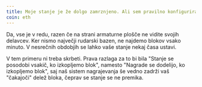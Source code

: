 ```yaml
---
title: Moje stanje je že dolgo zamrznjeno. Ali sem pravilno konfiguriral programsko opremo za rudarstvo?
coin: eth
---
```


Da, vse je v redu, razen če na strani armaturne plošče ne vidite svojih delavcev. Ker nismo največji rudarski bazen, ne najdemo blokov vsako minuto. V nesrečnih obdobjih se lahko vaše stanje nekaj časa ustavi.

V tem primeru ni treba skrbeti. Prava razlaga za to bi bila "Stanje se posodobi vsakič, ko izkopljemo blok", namesto "Nagrade se dodelijo, ko izkopljemo blok", saj naš sistem nagrajevanja še vedno zadrži vaš "čakajoči" delež bloka, čeprav se stanje se ne premika.
